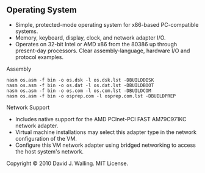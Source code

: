 ## Operating System

- Simple, protected-mode operating system for x86-based PC-compatible systems.
- Memory, keyboard, display, clock, and network adapter I/O.
- Operates on 32-bit Intel or AMD x86 from the 80386 up through present-day processors. Clear assembly-language, hardware I/O and protocol examples.

Assembly
```
nasm os.asm -f bin -o os.dsk -l os.dsk.lst -DBUILDDISK
nasm os.asm -f bin -o os.dat -l os.dat.lst -DBUILDBOOT
nasm os.asm -f bin -o os.com -l os.com.lst -DBUILDCOM
nasm os.asm -f bin -o osprep.com -l osprep.com.lst -DBUILDPREP
```
Network Support

- Includes native support for the AMD PCInet-PCI FAST AM79C971KC network adapter.
- Virtual machine installations may select this adapter type in the network configuration of the VM.
- Configure this VM network adapter using bridged networking to access the host system's network.

Copyright &copy; 2010 David J. Walling. MIT License.
